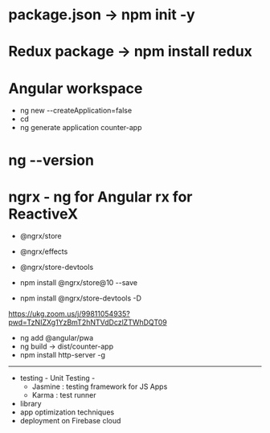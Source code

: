 # package.json -> npm init -y

# Redux package -> npm install redux

# Angular workspace
- ng new <workspace-name> --createApplication=false
- cd <workspace-name>
- ng generate application counter-app

# ng --version

# ngrx - ng for Angular rx for ReactiveX
- @ngrx/store
- @ngrx/effects
- @ngrx/store-devtools

- npm install @ngrx/store@10 --save
- npm install @ngrx/store-devtools -D

https://ukg.zoom.us/j/99811054935?pwd=TzNIZXg1YzBmT2hNTVdDczlZTWhDQT09


- ng add @angular/pwa
- ng build -> dist/counter-app
- npm install http-server -g

---------------------
- testing - Unit Testing - 
    - Jasmine : testing framework for JS Apps
    - Karma : test runner
- library
- app optimization techniques
- deployment on Firebase cloud

